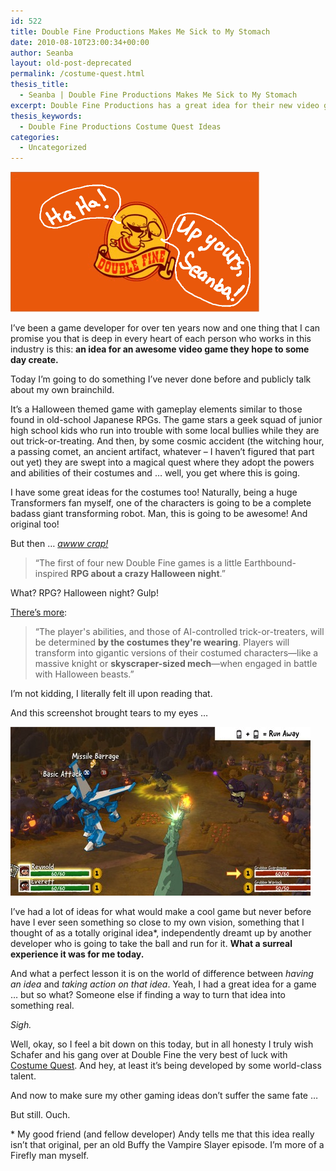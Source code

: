```yaml
---
id: 522
title: Double Fine Productions Makes Me Sick to My Stomach
date: 2010-08-10T23:00:34+00:00
author: Seanba
layout: old-post-deprecated
permalink: /costume-quest.html
thesis_title:
  - Seanba | Double Fine Productions Makes Me Sick to My Stomach
excerpt: Double Fine Productions has a great idea for their new video game, I only wish I had brought the same idea to light years ago when I first thought of it.
thesis_keywords:
  - Double Fine Productions Costume Quest Ideas
categories:
  - Uncategorized
---
```

[<img title="Double Fine Productions - I deserved that" src="/assets/wp-content/uploads/2010/08/doublefineupmine_thumb.png" alt="Double Fine Productions - I deserved that" width="398" height="224" />](/assets/wp-content/uploads/2010/08/doublefineupmine.png)

I’ve been a game developer for over ten years now and one thing that I can promise you that is deep in every heart of each person who works in this industry is this: **an idea for an awesome video game they hope to some day create.**

Today I’m going to do something I’ve never done before and publicly talk about my own brainchild.

It’s a Halloween themed game with gameplay elements similar to those found in old-school Japanese RPGs. The game stars a geek squad of junior high school kids who run into trouble with some local bullies while they are out trick-or-treating. And then, by some cosmic accident (the witching hour, a passing comet, an ancient artifact, whatever – I haven’t figured that part out yet) they are swept into a magical quest where they adopt the powers and abilities of their costumes and … well, you get where this is going.

I have some great ideas for the costumes too! Naturally, being a huge Transformers fan myself, one of the characters is going to be a complete badass giant transforming robot. Man, this is going to be awesome! And original too!

But then … _[awww crap!](http://www.1up.com/do/previewPage?cId=3180798)_

> “The first of four new Double Fine games is a little Earthbound-inspired **RPG about a crazy Halloween night**.”

What? RPG? Halloween night? Gulp!

[There’s more](http://kotaku.com/5609489/double-fines-next-game-is-costume-quest-a-halloween-rpg):

> “The player's abilities, and those of AI-controlled trick-or-treaters, will be determined **by the costumes they're wearing**. Players will transform into gigantic versions of their costumed characters—like a massive knight or **skyscraper-sized mech**—when engaged in battle with Halloween beasts.”

I’m not kidding, I literally felt ill upon reading that.

And this screenshot brought tears to my eyes …

[<img title="Hey! That's my idea!" src="/assets/wp-content/uploads/2010/08/costumequestrobot_thumb.jpg" alt="Costume Quest makes me cry" width="480" height="270" />](/assets/wp-content/uploads/2010/08/costumequestrobot.jpg)

I’ve had a lot of ideas for what would make a cool game but never before have I ever seen something so close to my own vision, something that I thought of as a totally original idea*, independently dreamt up by another developer who is going to take the ball and run for it. **What a surreal experience it was for me today.**

And what a perfect lesson it is on the world of difference between _having an idea_ and _taking action on that idea_. Yeah, I had a great idea for a game … but so what? Someone else if finding a way to turn that idea into something real.

_Sigh._

Well, okay, so I feel a bit down on this today, but in all honesty I truly wish Schafer and his gang over at Double Fine the very best of luck with [Costume Quest](http://en.wikipedia.org/wiki/Costume_Quest). And hey, at least it’s being developed by some world-class talent.

And now to make sure my other gaming ideas don’t suffer the same fate …

But still. Ouch.

<div class="sba-footnotes">
  <p>
    * My good friend (and fellow developer) Andy tells me that this idea really isn’t that original, per an old Buffy the Vampire Slayer episode. I’m more of a Firefly man myself.
  </p>
</div>